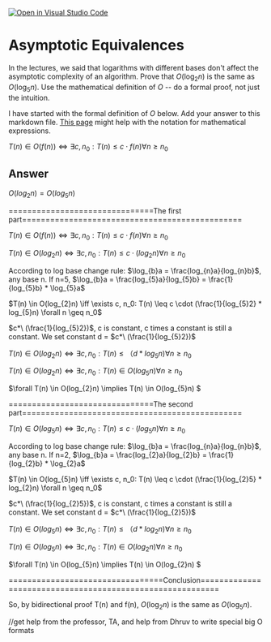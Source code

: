 [![Open in Visual Studio Code](https://classroom.github.com/assets/open-in-vscode-718a45dd9cf7e7f842a935f5ebbe5719a5e09af4491e668f4dbf3b35d5cca122.svg)](https://classroom.github.com/online_ide?assignment_repo_id=11924427&assignment_repo_type=AssignmentRepo)
# Asymptotic Equivalences

In the lectures, we said that logarithms with different bases don't affect the
asymptotic complexity of an algorithm. Prove that $O(\log_{2} n)$ is the same as
$O(\log_{5} n)$. Use the mathematical definition of $O$ -- do a formal proof,
not just the intuition.

I have started with the formal definition of $O$ below. Add your answer to this
markdown file. [This
page](https://docs.github.com/en/get-started/writing-on-github/working-with-advanced-formatting/writing-mathematical-expressions)
might help with the notation for mathematical expressions.

$T(n) \in O(f(n)) \iff \exists c, n_0: T(n) \leq c \cdot f(n) \forall n \geq n_0$

## Answer

$O(log_{2}n) = O(log_{5}n)$

===============================The first part===============================================

$T(n) \in O(f(n)) \iff \exists c, n_0: T(n) \leq c \cdot f(n) \forall n \geq n_0$

$T(n) \in O(log_{2}n) \iff \exists c, n_0: T(n) \leq c \cdot (log_{2}n) \forall n \geq n_0$

According to log base change rule: $\log_{b}a = \frac{log_{n}a}{log_{n}b}$, any base n. If n=5, $\log_{b}a = \frac{log_{5}a}{log_{5}b} = \frac{1}{log_{5}b} * \log_{5}a$

$T(n) \in O(log_{2}n) \iff \exists c, n_0: T(n) \leq c \cdot (\frac{1}{log_{5}2} * log_{5}n) \forall n \geq n_0$

$c*\ (\frac{1}{log_{5}2})$, c is constant, c times a constant is still a constant. We set constant d = $c*\ (\frac{1}{log_{5}2})$

$T(n) \in O(log_{2}n) \iff \exists c, n_0: T(n) \leq （d * log_{5}n) \forall n \geq n_0$

$T(n) \in O(log_{2}n) \iff \exists c, n_0: T(n) \in O(log_{5}n) \forall n \geq n_0$

$\forall T(n) \in O(log_{2}n) \implies T(n) \in O(log_{5}n) $


===============================The second part===============================================



$T(n) \in O(log_{5}n) \iff \exists c, n_0: T(n) \leq c \cdot (log_{5}n) \forall n \geq n_0$

According to log base change rule: $\log_{b}a = \frac{log_{n}a}{log_{n}b}$, any base n. If n=2, $\log_{b}a = \frac{log_{2}a}{log_{2}b} = \frac{1}{log_{2}b} * \log_{2}a$

$T(n) \in O(log_{5}n) \iff \exists c, n_0: T(n) \leq c \cdot (\frac{1}{log_{2}5} * log_{2}n) \forall n \geq n_0$

$c*\ (\frac{1}{log_{2}5})$, c is constant, c times a constant is still a constant. We set constant d = $c*\ (\frac{1}{log_{2}5})$

$T(n) \in O(log_{5}n) \iff \exists c, n_0: T(n) \leq （d * log_{2}n) \forall n \geq n_0$

$T(n) \in O(log_{5}n) \iff \exists c, n_0: T(n) \in O(log_{2}n) \forall n \geq n_0$

$\forall T(n) \in O(log_{5}n) \implies T(n) \in O(log_{2}n) $


=================================Conclusion==========================================================

So, by bidirectional proof T(n) and f(n), $O(\log_{2} n)$ is the same as $O(\log_{5} n)$.


//get help from the professor, TA, and help from Dhruv to write special big O formats
